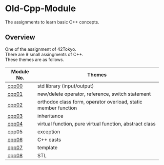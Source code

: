 # Old-Cpp-Module

The assignments to learn basic C++ concepts.

## Overview

One of the assignment of 42Tokyo.\
There are 9 small assingments of C++.\
These themes are as follows.

| Module No. | Themes |
|------------|--------|
| [cpp00](./cpp00) | std library (input/output) |
| [cpp01](./cpp01) | new/delete operator, reference, switch statement |
| [cpp02](./cpp02) | orthodox class form, operator overload, static member function |
| [cpp03](./cpp03) | inheritance |
| [cpp04](./cpp04) | virtual function, pure virtual function, abstract class |
| [cpp05](./cpp05) | exception |
| [cpp06](./cpp06) | C++ casts |
| [cpp07](./cpp07) | template |
| [cpp08](./cpp08) | STL |

